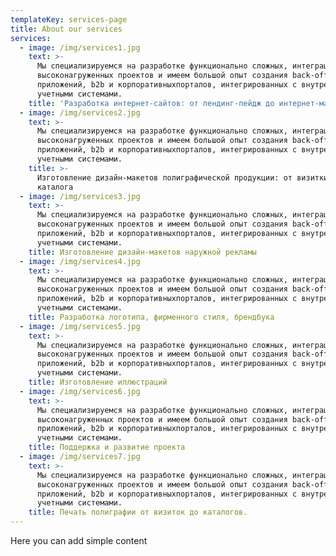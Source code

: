 ```yaml
---
templateKey: services-page
title: About our services
services:
  - image: /img/services1.jpg
    text: >-
      Мы специализируемся на разработке функционально сложных, интеграционных и
      высоконагруженных проектов и имеем большой опыт создания back-office
      приложений, b2b и корпоративныхпорталов, интегрированных с внутренними
      учетными системами.
    title: 'Разработка интернет-сайтов: от лендинг-пейдж до интернет-магазина'
  - image: /img/services2.jpg
    text: >-
      Мы специализируемся на разработке функционально сложных, интеграционных и
      высоконагруженных проектов и имеем большой опыт создания back-office
      приложений, b2b и корпоративныхпорталов, интегрированных с внутренними
      учетными системами.
    title: >-
      Изготовление дизайн-макетов полиграфической продукции: от визитки до
      каталога
  - image: /img/services3.jpg
    text: >-
      Мы специализируемся на разработке функционально сложных, интеграционных и
      высоконагруженных проектов и имеем большой опыт создания back-office
      приложений, b2b и корпоративныхпорталов, интегрированных с внутренними
      учетными системами.
    title: Изготовление дизайн-макетов наружной рекламы
  - image: /img/services4.jpg
    text: >-
      Мы специализируемся на разработке функционально сложных, интеграционных и
      высоконагруженных проектов и имеем большой опыт создания back-office
      приложений, b2b и корпоративныхпорталов, интегрированных с внутренними
      учетными системами.
    title: Разработка логотипа, фирменного стиля, брендбука
  - image: /img/services5.jpg
    text: >-
      Мы специализируемся на разработке функционально сложных, интеграционных и
      высоконагруженных проектов и имеем большой опыт создания back-office
      приложений, b2b и корпоративныхпорталов, интегрированных с внутренними
      учетными системами.
    title: Изготовление иллюстраций
  - image: /img/services6.jpg
    text: >-
      Мы специализируемся на разработке функционально сложных, интеграционных и
      высоконагруженных проектов и имеем большой опыт создания back-office
      приложений, b2b и корпоративныхпорталов, интегрированных с внутренними
      учетными системами.
    title: Поддержка и развитие проекта
  - image: /img/services7.jpg
    text: >-
      Мы специализируемся на разработке функционально сложных, интеграционных и
      высоконагруженных проектов и имеем большой опыт создания back-office
      приложений, b2b и корпоративныхпорталов, интегрированных с внутренними
      учетными системами.
    title: Печать полиграфии от визиток до каталогов.
---
```

Here you can add simple content
